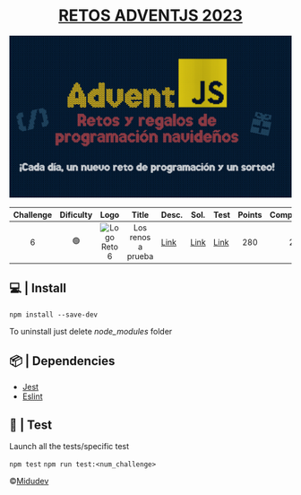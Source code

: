 <h1 style="text-align: center;">
    <a href="https://adventjs.dev/">RETOS ADVENTJS 2023</a>
</h1>

![AdventJs 2023](https://github.com/rellabacode/adventjs-2023/blob/main/static/cover.png)

| Challenge | Dificulty |                                                                 Logo                                                                  |       Title        | Desc.                                             | Sol.                                                                                        | Test                                                                                              | Points | Complexity | Ops/s |
|:---------:|:---------:|:-------------------------------------------------------------------------------------------------------------------------------------:|:------------------:|---------------------------------------------------|---------------------------------------------------------------------------------------------|---------------------------------------------------------------------------------------------------|:------:|:----------:|:-----:|
|     6     |    🟢     | <img src="https://github.com/rellabacode/adventjs-2023/blob/feat/challenge6/static/6.png" alt="Logo Reto 6" width="100" height="100"> | Los renos a prueba | [Link](https://adventjs.dev/es/challenges/2023/6) | [Link](https://github.com/rellabacode/adventjs-2023/blob/feat/challenge6/src/challenge6.ts) | [Link](https://github.com/rellabacode/adventjs-2023/blob/feat/challenge6/test/challenge6.test.ts) |  280   |     2      | 2642  |

## 💻 | Install

`npm install --save-dev`

To uninstall just delete *node_modules* folder

## 📦 | Dependencies

* [Jest](https://jestjs.io/es-ES/)
* [Eslint](https://typescript-eslint.io/)

## 🔧 | Test

Launch all the tests/specific test

`npm test` `npm run test:<num_challenge>`

©[Midudev](https://midu.dev/)